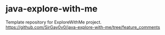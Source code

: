 # java-explore-with-me
Template repository for ExploreWithMe project.
https://github.com/SirGay0v0/java-explore-with-me/tree/feature_comments
